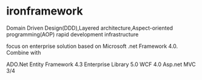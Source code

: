 ironframework
=============

Domain Driven Design(DDD),Layered architecture,Aspect-oriented programming(AOP) rapid development infrastructure

focus on enterprise solution based on Microsoft .net Framework 4.0. Combine with 

ADO.Net Entity Framework 4.3 
Enterprise Library 5.0 
WCF 4.0 
Asp.net MVC 3/4 
